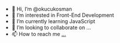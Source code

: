 - 👋 Hi, I’m @okucukosman
- 👀 I’m interested in Front-End Development
- 🌱 I’m currently learning JavaScript
- 💞️ I’m looking to collaborate on ...
- 📫 How to reach me [...](https://twitter.com/_marvelousx)

<!---
okucukosman/okucukosman is a ✨ special ✨ repository because its `README.md` (this file) appears on your GitHub profile.
You can click the Preview link to take a look at your changes.
--->
